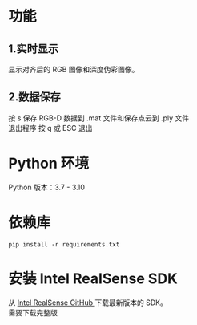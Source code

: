 # 功能
## 1.实时显示
显示对齐后的 RGB 图像和深度伪彩图像。
## 2.数据保存
按 s 保存 RGB-D 数据到 .mat 文件和保存点云到 .ply 文件  
退出程序
按 q 或 ESC 退出
# Python 环境
Python 版本：3.7 - 3.10 
# 依赖库
`pip install -r requirements.txt`
# 安装 Intel RealSense SDK
从 [ Intel RealSense GitHub ](https://github.com/IntelRealSense/librealsense/releases)下载最新版本的 SDK。  
需要下载完整版
